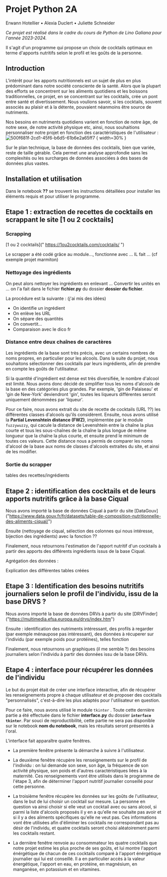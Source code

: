 # **Projet Python 2A**

Erwann Hotellier • Alexia Duclert • Juliette Schneider

*Ce projet est réalisé dans le cadre du cours de Python de Lino Galiana pour l'année 2023-2024.*

Il s'agit d'un programme qui propose un choix de cocktails optimaux en terme d'apports nutritifs selon le profil et les goûts de la personne.

## Introduction
L'intérêt pour les apports nutritionnels est un sujet de plus en plus prédominant dans notre société consciente de la santé. Alors que la plupart des efforts se concentrent sur les aliments quotidiens et les boissons traditionnelles, ce projet, en se concentrant sur les cocktails, crée un pont entre santé et divertissement. Nous voulions savoir, si les cocktails, souvent associés au plaisir et à la détente, pouvaient néanmoins être source de nutriments.

Nos besoins en nutriments quotidiens varient en fonction de notre âge, de notre sexe, de notre activité physique etc, ainsi, nous souhaitions personnaliser notre projet en fonction des caractéristiques de l'utilisateur : ![500f681f-2cd1-45f6-b6d5-61b6e2a65ff7](https://github.com/erwannhtl/Projet-python-2.0/assets/126115377/dd467857-8760-48ee-ac05-8e9b12e8e7d9)
{ width=30% }



Sur le plan technique, la base de données des cocktails, bien que variée, reste de taille gérable. Cela permet une analyse approfondie sans les complexités ou les surcharges de données associées à des bases de données plus vastes.


## Installation et utilisation

Dans le notebook **??** se trouvent les instructions détaillées pour installer les éléments requis et pour utiliser le programme.

## Etape 1 : extraction de recettes de cocktails en scrappant le site [1 ou 2 cocktails]

### Scrapping

[1 ou 2 cocktails](" https://1ou2cocktails.com/cocktails/ ")

Le scrapper a été codé grâce au module..., fonctionne avec ...
IL fait ... (cf exemple projet marmiton)

### Nettoyage des ingrédients

On peut alors nettoyer les ingrédients en enlevant ...
Convertir les unités en ...
on l'a fait dans le fichier **fichier.py** du dossier **dossier du fichier**.

La procédure est la suivante : (j'ai mis des idées)
- On identifie un ingrédient
- On enlève les URL
- On sépare des quantités
- On convertit...
- Comparaison avec le dico fr 


### Distance entre deux chaînes de caractères

Les ingrédients de la base sont très précis, avec un certains nombres de noms propres, en particulier pour les alcools. Dans la suite du projet, nous souhaitons sélectionner des cocktails par leurs ingrédients, afin de prendre en compte les goûts de l'utilisateur. 

Si la quantité d'ingrédient est dense est très diversifiée, le nombre d'alcool est limité. Nous avons donc décidé de simplifier tous les noms d'alcools de la base en des catégories plus grandes. Par exemple, 'gin de Palaiseau' et 'gin de New-York' deviendront 'gin', toutes les liqueurs différentes seront uniquement dénommées par 'liqueur'.

Pour ce faire, nous avons extrait du site de recette de cocktails (URL ??) les différentes classes d'alcools qu'ils considèrent. Ensuite, nous avons utilisé la **Partial Levenshtein distance (FWZ)**, implémentée par le module `fuzzywuzzy`, qui cacule la distance de Levenshtein entre la chaîne la plus courte et tous les sous-chaînes de la chaîne la plus longue de même longueur que la chaîne la plus courte, et ensuite prend le minimum de toutes ces valeurs. Cette distance nous a permis de comparer les noms d'alcool de la base aux noms de classes d'alcools extraites du site, et ainsi de les modifier.


### Sortie du scrapper

tables des recettes/ingrédients

## Etape 2 : identification des cocktails et de leurs apports nutritifs grâce à la base Ciqual

Nous avons importé la base de données Ciqual à partir du site [DataGouv] ("https://www.data.gouv.fr/fr/datasets/table-de-composition-nutritionnelle-des-aliments-ciqual/")

Ensuite (nettoyage de ciqual, sélection des colonnes qui nous intéresse, bijection des ingrédients) avec la fonction ??

Finalement, nous retournons l'estimation de l'apport nutritif d'un cocktails à partir des apports des différents ingrédients issus de la base Ciqual.

Agrégation des données :

Explication des différentes tables créées

## Etape 3 : Identification des besoins nutritifs journaliers selon le profil de l'individu, issu de la base DRVS ?

Nous avons importé la base de données DRVs à partir du site [DRVFinder] ("https://multimedia.efsa.europa.eu/drvs/index.htm")

Ensuite : identification des nutriments intéressant, des profils à regarder (par exemple ménaupose pas intéressant), des données à récuperer sur l'individu (par exemple poids pour protéines), telles fonction

Finalement, nous retournons un graphiques (il me semble ?) des besoins journaliers selon l'individu à partir des données issu de la base DRVs.


## Etape 4 : interface pour récupérer les données de l'individu

Le but du projet était de créer une interface interactive, afin de récupérer les renseignements propre à chaque utilisateur et de proposer des cocktails "personnalisés", c'est-à-dire les plus adaptés pour l'utilisateur en question. 

Pour ce faire, nous avons utilisé le module `tkinter` . Toute cette dernière partie a été effectuée dans le fichier **interface.py** du dossier **`interface tkinter`**. Par souci de reproductibilité, cette partie ne sera pas disponible sur le notebook **nom du notebook**, mais les résultats seront présentés à l'oral.

L'interface fait apparaître quatre fenêtres.

- La première fenêtre présente la démarche à suivre à l'utilisateur.

- La deuxième fenêtre récupère les renseignements sur le profil de l'individu : on lui demande son sexe, son âge, la fréquence de son activité physique, son poids et d'autres caractéristiques liées à la maternité. Ces renseignements vont être utilisés dans le programme de l'étape 3, afin de déterminer l'apport nutritif journalier conseillé pour cette personne.

- La troisième fenêtre récupère les données sur les goûts de l'utilisateur, dans le but de lui choisir un cocktail sur mesure. La personne en question va ainsi choisir si elle veut un cocktail avec ou sans alcool, si parmi la liste d'alcools proposés il y en a qu'elle ne souhaite pas avoir et si il y a des aliments spécifiques qu'elle ne veut pas. Ces informations vont être utilisées afin d'éliminer les cocktails ne correspondant pas au désir de l'individu, et quatre cocktails seront choisi aléatoirement parmi les cocktails restant.

- La dernière fenêtre renvoie au consommateur les quatre cocktails que notre projet estime les plus proche de ses goûts, et lui montre l'apport énérgétique de chacun de ces cocktails comparé à l'apport énérgétique journalier qui lui est conseillé. Il a en particulier accès à la valeur énergétique, l'apport en eau, en protéine, en magnésium, en manganèse, en potassium et en vitamines.
